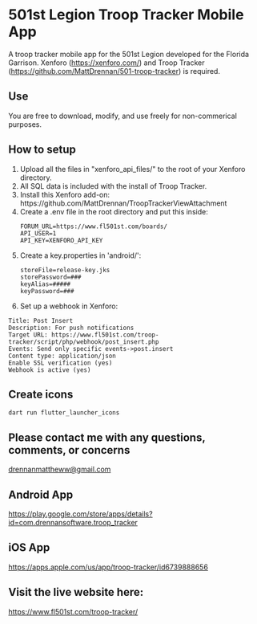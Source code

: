 # 501st Legion Troop Tracker Mobile App
A troop tracker mobile app for the 501st Legion developed for the Florida Garrison. Xenforo (https://xenforo.com/) and Troop Tracker (https://github.com/MattDrennan/501-troop-tracker) is required.

## Use
You are free to download, modify, and use freely for non-commerical purposes.

## How to setup

<ol>
	<li>Upload all the files in "xenforo_api_files/" to the root of your Xenforo directory.</li>
	<li>All SQL data is included with the install of Troop Tracker.</li>
	<li>Install this Xenforo add-on: https://github.com/MattDrennan/TroopTrackerViewAttachment</li>
	<li>Create a .env file in the root directory and put this inside:</li>
	
	FORUM_URL=https://www.fl501st.com/boards/
	API_USER=1
	API_KEY=XENFORO_API_KEY

  <li>Create a key.properties in 'android/':</li>
  
	storeFile=release-key.jks
	storePassword=###
	keyAlias=#####
	keyPassword=###
  
  <li>Set up a webhook in Xenforo:</li>
</ol>

	Title: Post Insert
	Description: For push notifications
	Target URL: https://www.fl501st.com/troop-tracker/script/php/webhook/post_insert.php
	Events: Send only specific events->post.insert
	Content type: application/json
	Enable SSL verification (yes)
	Webhook is active (yes)

## Create icons

```
dart run flutter_launcher_icons
```

## Please contact me with any questions, comments, or concerns
drennanmattheww@gmail.com

## Android App
https://play.google.com/store/apps/details?id=com.drennansoftware.troop_tracker

## iOS App
https://apps.apple.com/us/app/troop-tracker/id6739888656

## Visit the live website here:
https://www.fl501st.com/troop-tracker/
